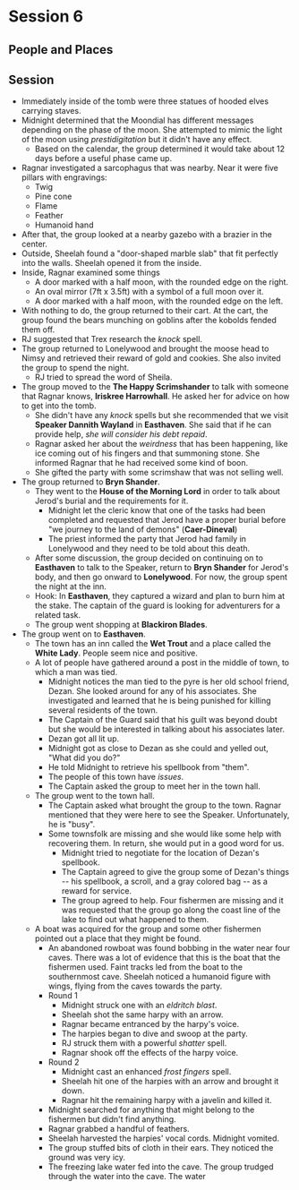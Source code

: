 # Session 6
## People and Places
## Session
* Immediately inside of the tomb were three statues of hooded elves carrying staves.
* Midnight determined that the Moondial has different messages depending on the phase of the moon. She attempted to mimic the light of the moon using _prestidigitation_ but it didn't have any effect.
	* Based on the calendar, the group determined it would take about 12 days before a useful phase came up.
* Ragnar investigated a sarcophagus that was nearby. Near it were five pillars with engravings:
	* Twig
	* Pine cone
	* Flame
	* Feather
	* Humanoid hand
* After that, the group looked at a nearby gazebo with a brazier in the center.
* Outside, Sheelah found a "door-shaped marble slab" that fit perfectly into the walls. Sheelah opened it from the inside.
* Inside, Ragnar examined some things
	* A door marked with a half moon, with the rounded edge on the right.
	* An oval mirror (7ft x 3.5ft) with a symbol of a full moon over it.
	* A door marked with a half moon, with the rounded edge on the left.
* With nothing to do, the group returned to their cart. At the cart, the group found the bears munching on goblins after the kobolds fended them off.
* RJ suggested that Trex research the _knock_ spell.
* The group returned to Lonelywood and brought the moose head to Nimsy and retrieved their reward of gold and cookies. She also invited the group to spend the night.
	* RJ tried to spread the word of Sheila.
* The group moved to the **The Happy Scrimshander** to talk with someone that Ragnar knows, **Iriskree Harrowhall**. He asked her for advice on how to get into the tomb.
	* She didn't have any _knock_ spells but she recommended that we visit **Speaker Dannith Wayland** in **Easthaven**. She said that if he can provide help, _she will consider his debt repaid_.
	* Ragnar asked her about the _weirdness_ that has been happening, like ice coming out of his fingers and that summoning stone. She informed Ragnar that he had received some kind of boon.
	* She gifted the party with some scrimshaw that was not selling well.
* The group returned to **Bryn Shander**.
	* They went to the **House of the Morning Lord** in order to talk about Jerod's burial and the requirements for it.
		* Midnight let the cleric know that one of the tasks had been completed and requested that Jerod have a proper burial before "we journey to the land of demons" (**Caer-Dineval**)
		* The priest informed the party that Jerod had family in Lonelywood and they need to be told about this death.
	* After some discussion, the group decided on continuing on to **Easthaven** to talk to the Speaker, return to **Bryn Shander** for Jerod's body, and then go onward to **Lonelywood**. For now, the group spent the night at the inn.
	* Hook: In **Easthaven**, they captured a wizard and plan to burn him at the stake. The captain of the guard is looking for adventurers for a related task.
	* The group went shopping at **Blackiron Blades**.
* The group went on to **Easthaven**.
	* The town has an inn called the **Wet Trout** and a place called the **White Lady**. People seem nice and positive.
	* A lot of people have gathered around a post in the middle of town, to which a man was tied.
		* Midnight notices the man tied to the pyre is her old school friend, Dezan. She looked around for any of his associates. She investigated and learned that he is being punished for killing several residents of the town.
		* The Captain of the Guard said that his guilt was beyond doubt but she would be interested in talking about his associates later.
		* Dezan got all lit up.
		* Midnight got as close to Dezan as she could and yelled out, "What did you do?"
		* He told Midnight to retrieve his spellbook from "them".
		* The people of this town have _issues_.
		* The Captain asked the group to meet her in the town hall.
	* The group went to the town hall.
		* The Captain asked what brought the group to the town. Ragnar mentioned that they were here to see the Speaker. Unfortunately, he is "busy".
		* Some townsfolk are missing and she would like some help with recovering them. In return, she would put in a good word for us.
			* Midnight tried to negotiate for the location of Dezan's spellbook.
			* The Captain agreed to give the group some of Dezan's things -- his spellbook, a scroll, and a gray colored bag -- as a reward for service.
			* The group agreed to help. Four fishermen are missing and it was requested that the group go along the coast line of the lake to find out what happened to them.
	* A boat was acquired for the group and some other fishermen pointed out a place that they might be found.
		* An abandoned rowboat was found bobbing in the water near four caves. There was a lot of evidence that this is the boat that the fishermen used. Faint tracks led from the boat to the southernmost cave. Sheelah noticed a humanoid figure with wings, flying from the caves towards the party.
		* Round 1
			* Midnight struck one with an _eldritch blast_.
			* Sheelah shot the same harpy with an arrow.
			* Ragnar became entranced by the harpy's voice.
			* The harpies began to dive and swoop at the party.
			* RJ struck them with a powerful _shatter_ spell.
			* Ragnar shook off the effects of the harpy voice.
		* Round 2
			* Midnight cast an enhanced _frost fingers_ spell.
			* Sheelah hit one of the harpies with an arrow and brought it down.
			* Ragnar hit the remaining harpy with a javelin and killed it.
		* Midnight searched for anything that might belong to the fishermen but didn't find anything.
		* Ragnar grabbed a handful of feathers.
		* Sheelah harvested the harpies' vocal cords. Midnight vomited.
		* The group stuffed bits of cloth in their ears. They noticed the ground was very icy.
		* The freezing lake water fed into the cave. The group trudged through the water into the cave. The water 

<!--stackedit_data:
eyJoaXN0b3J5IjpbLTM2ODU4OTIxNCwtMTA5MjkxMzE4NiwtNj
kwNjA2NjM0LC0xMjUzODY5NTAsMjEzNjM2MTI0MiwtMjEyNDgw
NDAzNywxODI3NzQwMTY5LC0yNTA1OTQ0NjYsLTE3MjE0ODI2Mj
AsLTEyMjk2MDU4OTUsLTIxMDMzMTM3LDg2ODcyNTM0MiwtMjAy
OTY0ODI4OSwxODE0MjQyMTU2LC0xMTY2ODY2MDQsLTUzNzUwMD
E3NiwtMTI3NTQ0MzU4NCwtMTI1ODgxMzEwOSwtMTAyMzg2NzAz
MCwxNzA4NjkyNzM3XX0=
-->
